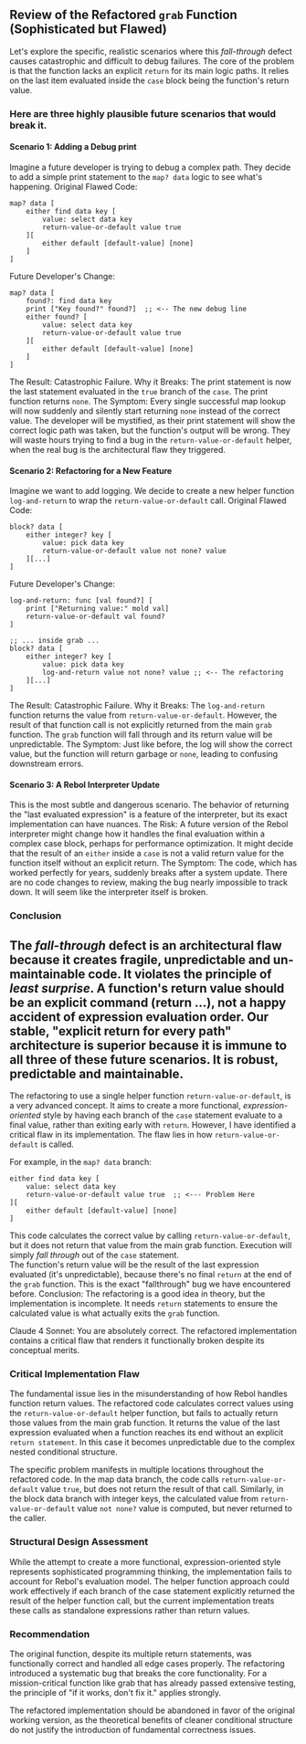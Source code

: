 ## Review of the Refactored `grab` Function (Sophisticated but Flawed)

Let's explore the specific, realistic scenarios where this _fall-through_ defect causes catastrophic and difficult to debug failures.
The core of the problem is that the function lacks an explicit `return` for its main logic paths.
It relies on the last item evaluated inside the `case` block being the function's return value.
### Here are three highly plausible future scenarios that would break it.
#### Scenario 1: Adding a Debug print
Imagine a future developer is trying to debug a complex path. They decide to add a simple print statement to the `map? data` logic to see what's happening.
Original Flawed Code:
```
map? data [
    either find data key [
        value: select data key
        return-value-or-default value true
    ][
        either default [default-value] [none]
    ]
]
```

Future Developer's Change:
```
map? data [
    found?: find data key
    print ["Key found?" found?]  ;; <-- The new debug line
    either found? [
        value: select data key
        return-value-or-default value true
    ][
        either default [default-value] [none]
    ]
]
```
The Result: Catastrophic Failure.
Why it Breaks: The print statement is now the last statement evaluated in the `true` branch of the `case`. The print function returns `none`.
The Symptom: Every single successful map lookup will now suddenly and silently start returning `none` instead of the correct value.
The developer will be mystified, as their print statement will show the correct logic path was taken, but the function's output will be wrong.
They will waste hours trying to find a bug in the `return-value-or-default` helper, when the real bug is the architectural flaw they triggered.

#### Scenario 2: Refactoring for a New Feature
Imagine we want to add logging. We decide to create a new helper function `log-and-return` to wrap the `return-value-or-default` call.
Original Flawed Code:
```
block? data [
    either integer? key [
        value: pick data key
        return-value-or-default value not none? value
    ][...]
]
```
Future Developer's Change:
```
log-and-return: func [val found?] [
    print ["Returning value:" mold val]
    return-value-or-default val found?
]

;; ... inside grab ...
block? data [
    either integer? key [
        value: pick data key
        log-and-return value not none? value ;; <-- The refactoring
    ][...]
]
```
The Result: Catastrophic Failure.
Why it Breaks: The `log-and-return` function returns the value from `return-value-or-default`.
However, the result of that function call is not explicitly returned from the main `grab` function.
The `grab` function will fall through and its return value will be unpredictable.
The Symptom: Just like before, the log will show the correct value, but the function will return garbage or `none`, leading to confusing downstream errors.

#### Scenario 3: A Rebol Interpreter Update
This is the most subtle and dangerous scenario. The behavior of returning the "last evaluated expression" is a feature of the interpreter,
but its exact implementation can have nuances.
The Risk: A future version of the Rebol interpreter might change how it handles the final evaluation within a complex case block,
perhaps for performance optimization.
It might decide that the result of an `either` inside a `case` is not a valid return value for the function itself without an explicit return.
The Symptom: The code, which has worked perfectly for years, suddenly breaks after a system update.
There are no code changes to review, making the bug nearly impossible to track down. It will seem like the interpreter itself is broken.
### Conclusion
The _fall-through_ defect is an architectural flaw because it creates fragile, unpredictable and un-maintainable code.
It violates the principle of _least surprise_.  A function's return value should be an explicit command (return ...),
not a happy accident of expression evaluation order.
Our stable, "explicit return for every path" architecture is superior because it is immune to all three of these future scenarios.
It is robust, predictable and maintainable.
---
The refactoring to use a single helper function `return-value-or-default`, is a very advanced concept.
It aims to create a more functional, _expression-oriented_ style by having each branch of the `case` statement evaluate to a final value,
rather than exiting early with `return`.
However, I have identified a critical flaw in its implementation.
The flaw lies in how `return-value-or-default` is called.

For example, in the `map? data` branch:
```
either find data key [
    value: select data key
    return-value-or-default value true  ;; <--- Problem Here
][
    either default [default-value] [none]
]
```
This code calculates the correct value by calling `return-value-or-default`, but it does not return that value from the main grab function.
Execution will simply _fall through_ out of the `case` statement.  
The function's return value will be the result of the last expression evaluated (it's unpredictable),
because there's no final `return` at the end of the `grab` function. This is the exact "fallthrough" bug we have encountered before.
Conclusion: The refactoring is a good idea in theory, but the implementation is incomplete.
It needs `return` statements to ensure the calculated value is what actually exits the `grab` function.

Claude 4 Sonnet: You are absolutely correct.
The refactored implementation contains a critical flaw that renders it functionally broken despite its conceptual merits.

### Critical Implementation Flaw
The fundamental issue lies in the misunderstanding of how Rebol handles function return values.
The refactored code calculates correct values using the `return-value-or-default` helper function,
but fails to actually return those values from the main grab function.
It returns the value of the last expression evaluated when a function reaches its end without an explicit `return statement`.
In this case it becomes unpredictable due to the complex nested conditional structure.

The specific problem manifests in multiple locations throughout the refactored code. 
In the map data branch, the code calls `return-value-or-default` value `true`,
but does not return the result of that call.
Similarly, in the block data branch with integer keys, the calculated value from `return-value-or-default` value `not none?` value is computed,
but never returned to the caller.

### Structural Design Assessment
While the attempt to create a more functional, expression-oriented style represents sophisticated programming thinking,
the implementation fails to account for Rebol's evaluation model.
The helper function approach could work effectively if each branch of the case statement explicitly returned the result of the helper function call,
but the current implementation treats these calls as standalone expressions rather than return values.

### Recommendation
The original function, despite its multiple return statements, was functionally correct and handled all edge cases properly.
The refactoring introduced a systematic bug that breaks the core functionality.
For a mission-critical function like grab that has already passed extensive testing, the principle of "if it works, don't fix it." applies strongly.


The refactored implementation should be abandoned in favor of the original working version, as the theoretical benefits of cleaner conditional structure do not justify the introduction of fundamental correctness issues.
